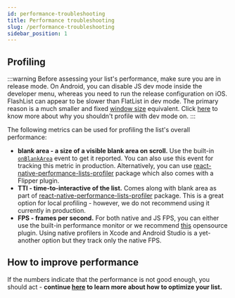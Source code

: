 ```yaml
---
id: performance-troubleshooting
title: Performance troubleshooting
slug: /performance-troubleshooting
sidebar_position: 1
---
```


## Profiling

:::warning
Before assessing your list's performance, make sure you are in release mode. On Android, you can disable JS dev mode inside the developer menu, whereas you need to run the release configuration on iOS.
FlashList can appear to be slower than FlatList in dev mode. The primary reason is a much smaller and fixed [window size](https://reactnative.dev/docs/virtualizedlist#windowsize) equivalent. Click [here](https://reactnative.dev/docs/performance#running-in-development-mode-devtrue) to know more about why you shouldn't profile with dev mode on.
:::

The following metrics can be used for profiling the list's overall performance:

- **blank area - a size of a visible blank area on scroll.** Use the built-in [`onBlankArea`](/usage#onblankarea) event to get it reported. You can also use this event for tracking this metric in production. Alternatively, you can use [react-native-performance-lists-profiler](https://shopify.github.io/react-native-performance/docs/guides/react-native-performance-lists-profiler/) package which also comes with a Flipper plugin.
- **TTI - time-to-interactive of the list.** Comes along with blank area as part of [react-native-performance-lists-profiler](https://shopify.github.io/react-native-performance/docs/guides/react-native-performance-lists-profiler/) package. This is a great option for local profiling - however, we do not recommend using it currently in production.
- **FPS - frames per second.** For both native and JS FPS, you can either use the built-in performance monitor or we recommend [this](https://github.com/bamlab/react-native-performance) opensource plugin. Using native profilers in Xcode and Android Studio is a yet-another option but they track only the native FPS.

## How to improve performance

If the numbers indicate that the performance is not good enough, you should act - **continue [here](/fundamentals/performant-components) to learn more about how to optimize your list.**
